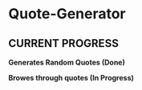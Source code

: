 # Quote-Generator

## CURRENT PROGRESS 

**Generates Random Quotes (Done)**

**Browes through quotes (In Progress)**

